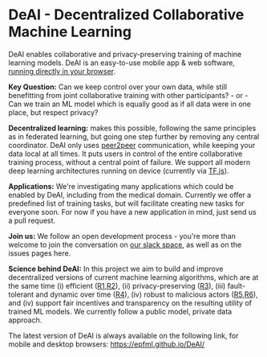 # DeAI - Decentralized Collaborative Machine Learning

DeAI enables collaborative and privacy-preserving training of machine learning models.
DeAI is an easy-to-use mobile app & web software, [running directly in your browser](https://epfml.github.io/DeAI/).

**Key Question:** Can we keep control over your own data, while still benefitting from joint collaborative training with other participants? - or - Can we train an ML model which is equally good as if all data were in one place, but respect privacy?

**Decentralized learning:** makes this possible, following the same principles as in federated learning, but going one step further by removing any central coordinator. DeAI only uses [peer2peer](https://peerjs.com/) communication, while keeping your data local at all times. It puts users in control of the entire collaborative training process, without a central point of failure. We support all modern deep learning architectures running on device (currently via [TF.js](https://www.tensorflow.org/js)).

**Applications:** We're investigating many applications which could be enabled by DeAI, including from the medical domain. Currently we offer a predefined list of training tasks, but will facilitate creating new tasks for everyone soon. For now if you have a new application in mind, just send us a pull request.

**Join us:** We follow an open development process - you're more than welcome to join the conversation on [our slack space](https://join.slack.com/t/deai-workspace/shared_invite/zt-fpsb7c9h-1M9hnbaSonZ7lAgJRTyNsw), as well as on the issues pages here.

**Science behind DeAI:** In this project we aim to build and improve decentralized versions of current machine learning algorithms, which are at the same time (i) efficient ([R1](https://github.com/epfml/powergossip),[R2](https://github.com/epfml/ChocoSGD)), (ii) privacy-preserving ([R3](https://arxiv.org/abs/2006.04747)), (iii) fault-tolerant and dynamic over time ([R4](https://arxiv.org/abs/1910.12308)), (iv) robust to malicious actors ([R5](https://arxiv.org/abs/2012.10333),[R6](https://arxiv.org/abs/2006.09365)), and (iv) support fair incentives and transparency on the resulting utility of trained ML models. We currently follow a public model, private data approach.

The latest version of DeAI is always available on the following link, for mobile and desktop browsers: https://epfml.github.io/DeAI/
